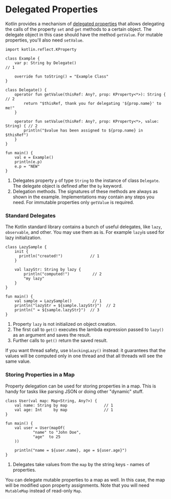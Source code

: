 # Delegated Properties

Kotlin provides a mechanism of [delegated properties](http://kotlinlang.org/docs/reference/delegated-properties.html) that allows delegating the calls of the property `set` and `get` methods to a certain object.
The delegate object in this case should have the method `getValue`. For mutable properties, you'll also need `setValue`.

```run-kotlin
import kotlin.reflect.KProperty

class Example {
    var p: String by Delegate()                                               // 1

    override fun toString() = "Example Class"
}

class Delegate() {
    operator fun getValue(thisRef: Any?, prop: KProperty<*>): String {        // 2     
        return "$thisRef, thank you for delegating '${prop.name}' to me!"
    }

    operator fun setValue(thisRef: Any?, prop: KProperty<*>, value: String) { // 2
        println("$value has been assigned to ${prop.name} in $thisRef")
    }
}

fun main() {
    val e = Example()
    println(e.p)
    e.p = "NEW"
}
```

1. Delegates property `p` of type `String` to the instance of class `Delegate`. The delegate object is defined after the `by` keyword.
2. Delegation methods. The signatures of these methods are always as shown in the example. Implementations may contain any steps you need. For immutable properties only `getValue` is required.

### Standard Delegates 

The Kotlin standard library contains a bunch of useful delegates, like `lazy`, `observable`, and other. You may use them as is.
For example `lazy`is used for lazy initialization.

```run-kotlin
class LazySample {
    init {
      println("created!")            // 1
    }
    
    val lazyStr: String by lazy {
        println("computed!")          // 2
        "my lazy"
    }
}

fun main() {
    val sample = LazySample()         // 1
    println("lazyStr = ${sample.lazyStr}")  // 2
    println(" = ${sample.lazyStr}")  // 3
}
```

 1. Property `lazy` is not initialized on object creation.
 2. The first call to `get()` executes the lambda expression passed to `lazy()` as an argument and saves the result.
 3. Further calls to `get()` return the saved result.

If you want thread safety, use `blockingLazy()` instead: it guarantees that the values will be computed only in one thread and that all threads will see the same value.

### Storing Properties in a Map

Property delegation can be used for storing properties in a map. This is handy for tasks like parsing JSON
or doing other "dynamic" stuff.

```run-kotlin
class User(val map: Map<String, Any?>) {
    val name: String by map                // 1
    val age: Int     by map                // 1
}

fun main() {
    val user = User(mapOf(
            "name" to "John Doe",
            "age"  to 25
    ))

    println("name = ${user.name}, age = ${user.age}")
}
```

1. Delegates take values from the `map` by the string keys - names of properties.

You can delegate mutable properties to a map as well. In this case, the map will be modified upon property assignments. Note that you will need `MutableMap` instead of read-only `Map`.
